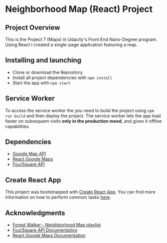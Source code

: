 # Neighborhood Map (React) Project


## Project Overview
This is the Project 7 (Maps) in Udacity's Front End Nano-Degree program. Using React I created a single-page application featuring a map.

## Installing and launching
- Clone or download the Repository
- Install all project dependencies with `npm install`
- Start the app with `npm start`

## Service Worker
To access the service worker the you need to build the project using `npm run build` and then deploy the project.
The service worker lets the app load faster on subsequent visits **only in the production mood**, and gives it offline capabilities.

## Dependencies
- [Google Map API](https://cloud.google.com/maps-platform/)
- [React Google Maps](https://tomchentw.github.io/react-google-maps/)
- [FourSquare API](https://developer.foursquare.com/)

## Create React App
This project was bootstrapped with [Create React App](https://github.com/facebookincubator/create-react-app). You can find more information on how to perform common tasks [here](https://github.com/facebookincubator/create-react-app/blob/master/packages/react-scripts/template/README.md).

## Acknowledgments
- [Forest Walker - Neighborhood Map playlist](https://www.youtube.com/playlist?list=PL4rQq4MQP1crXuPtruu_eijgOUUXhcUCP)
- [FourSquare API Documentation]( https://developer.foursquare.com/docs/api)
- [React Google Maps Documentation](https://tomchentw.github.io/react-google-maps/#installation)
